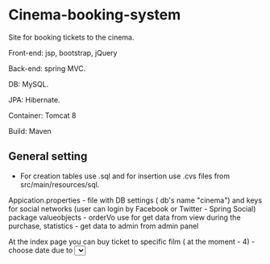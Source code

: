 # Cinema-booking-system

Site for booking tickets to the cinema.

Front-end: jsp, bootstrap, jQuery

Back-end: spring MVC.

DB: MySQL.

JPA: Hibernate.

Container: Tomcat 8

Build: Maven

## General setting

* For creation tables use .sql and for insertion use .cvs files from   src/main/resources/sql.


Appication.properties - file with DB settings ( db's name "cinema") and keys for social networks
 (user can login by Facebook or Twitter - Spring Social)
 package valueobjects - orderVo use for get data from view during the purchase, statistics - get data to admin from admin panel</p>
 
 
At the index page you can buy ticket to specific film ( at the moment - 4) - choose date due to <select> and press buy. 
After on the concrete cinema page select today's session ( cinema consists of 2 hall and can have a lot of sessions per day).
Choose free seats, do payment ( in this project there is no real payment system or even check up with email - 
only form with HTML5 validation), get ticket.


